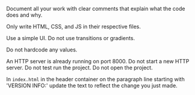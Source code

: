 Document all your work with clear comments that explain what the code does and why.

Only write HTML, CSS, and JS in their respective files.

Use a simple UI. Do not use transitions or gradients.

Do not hardcode any values.

An HTTP server is already running on port 8000. Do not start a new HTTP server. Do not test run the project. Do not open the project.

In `index.html` in the header container on the paragraph line starting with 'VERSION INFO:' update the text to reflect the change you just made.